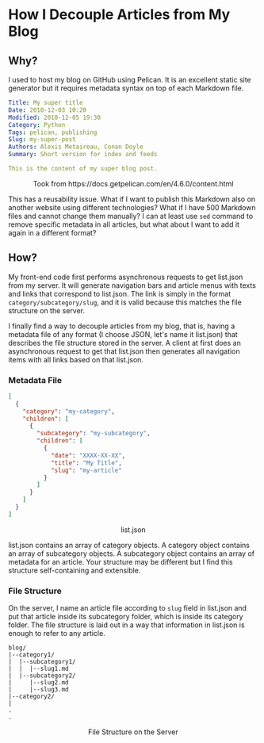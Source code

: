 # How I Decouple Articles from My Blog

## Why?

I used to host my blog on GitHub using Pelican. It is an excellent static site generator but it requires metadata syntax on top of each Markdown file.

```yaml
Title: My super title
Date: 2010-12-03 10:20
Modified: 2010-12-05 19:30
Category: Python
Tags: pelican, publishing
Slug: my-super-post
Authors: Alexis Metaireau, Conan Doyle
Summary: Short version for index and feeds

This is the content of my super blog post.
```

<center>Took from https://docs.getpelican.com/en/4.6.0/content.html</center>

This has a reusability issue. What if I want to publish this Markdown also on another website using different technologies? What if I have 500 Markdown files and cannot change them manually? I can at least use `sed` command to remove specific metadata in all articles, but what about I want to add it again in a different format?

## How?

My front-end code first performs asynchronous requests to get list.json from my server. It will generate navigation bars and article menus with texts and links that correspond to list.json. The link is simply in the format `category/subcategory/slug`, and it is valid because this matches the file structure on the server.

I finally find a way to decouple articles from my blog, that is, having a metadata file of any format (I choose JSON, let's name it list.json) that describes the file structure stored in the server. A client at first does an asynchronous request to get that list.json then generates all navigation items with all links based on that list.json.

### Metadata File

```json
[
  {
    "category": "my-category",
    "children": [
      {
        "subcategory": "my-subcategory",
        "children": [
          {
            "date": "XXXX-XX-XX",
            "title": "My Title",
            "slug": "my-article"
          }
        ]
      }
    ]
  }
]
```

<center>list.json</center>

list.json contains an array of category objects. A category object contains an array of subcategory objects. A subcategory object contains an array of metadata for an article. Your structure may be different but I find this structure self-containing and extensible.

### File Structure

On the server, I name an article file according to `slug` field in list.json and put that article inside its subcategory folder, which is inside its category folder. The file structure is laid out in a way that information in list.json is enough to refer to any article.

```text
blog/
|--category1/
|  |--subcategory1/
|  |  |--slug1.md
|  |--subcategory2/
|     |--slug2.md
|     |--slug3.md
|--category2/
|
.
.
```

<center>File Structure on the Server</center>
